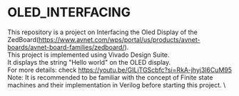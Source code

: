 # OLED_INTERFACING
This repository is a project on Interfacing the Oled Display of the ZedBoard(https://www.avnet.com/wps/portal/us/products/avnet-boards/avnet-board-families/zedboard/).\
This project is implemented using Vivado Design Suite. \
It displays the string "Hello world" on the OLED display. \
For more details: check https://youtu.be/GILjTGScbfc?si=RkA-jhyj3l6CuM95 \
Note: It is recommended to be familiar with the concept of Finite state machines and their implementation in Verilog before starting this project. \
